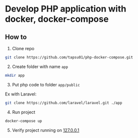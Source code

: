 # Develop PHP application with docker, docker-compose

## How to

1. Clone repo

```sh
git clone https://github.com/tapsu01/php-docker-compose.git
```

2. Create folder with name `app`

```sh
mkdir app
```

3. Put php code to folder `app/public`

Ex with Laravel:

```sh
git clone https://github.com/laravel/laravel.git ./app
```

4. Run project

```sh
docker-compose up
```

5. Verify project running on [127.0.0.1](127.0.0.1)

